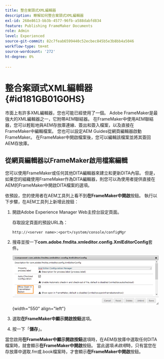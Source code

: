 ```yaml
---
title: 整合案頭式XML編輯器
description: 瞭解如何整合案頭式XML編輯器
exl-id: 268e8613-bb3b-4577-96fb-a588dabfd834
feature: Publishing FrameMaker Documents
role: Admin
level: Experienced
source-git-commit: 82c7feab6599440c52ecbec845b5e3b8bb4a5046
workflow-type: tm+mt
source-wordcount: '272'
ht-degree: 0%

---
```


# 整合案頭式XML編輯器 {#id181GB01G0HS}

市面上有許多XML編輯器，您也可能已經使用了一個。 Adobe FrameMaker是最強大的XML編輯器之一，它附帶AEM聯結器。 在FrameMaker中使用AEM聯結器，您可以輕鬆地與AEM存放庫連線、簽出和簽入檔案，以及直接在FrameMaker中編輯檔案。 您也可以設定AEM Guides從網頁編輯器啟動FrameMaker。 在FrameMaker中開啟檔案後，您可以編輯該檔案並將其簽回AEM存放庫。

## 從網頁編輯器以FrameMaker啟用檔案編輯

您可以使用FrameMaker或任何其他DITA編輯器來建立和更新DITA內容。 但是，如果您的組織使用FrameMaker作為DITA編輯器，則您可以為使用者提供直接在AEM的FrameMaker中開啟DITA檔案的選項。

依預設，您的使用者在AEM工具列上看不到&#x200B;**在FrameMaker中開啟**&#x200B;按鈕。 執行以下步驟，在AEM工具列上新增此按鈕：

1. 開啟Adobe Experience Manager Web主控台設定頁面。

   存取設定頁面的預設URL為：

   ```http
   http://<server name>:<port>/system/console/configMgr
   ```

1. 搜尋並按一下&#x200B;**com.adobe.fmdita.xmleditor.config.XmlEditorConfig**&#x200B;套件。

   ![](assets/open-in-fm-toolbar.png){width="550" align="left"}

1. 選取&#x200B;**在FrameMaker中顯示開啟按鈕**&#x200B;選項。

1. 按一下「**儲存**」。


當您啟用&#x200B;**在FrameMaker中顯示開啟按鈕**&#x200B;選項時，在AEM存放庫中選取任何DITA檔案時，就會顯示&#x200B;**在FrameMaker中開啟**&#x200B;按鈕。 當此選項&#x200B;*未啟用*&#x200B;時，只有當您在存放庫中選取.fm或.book檔案時，才會顯示&#x200B;**在FrameMaker中開啟**&#x200B;按鈕。
